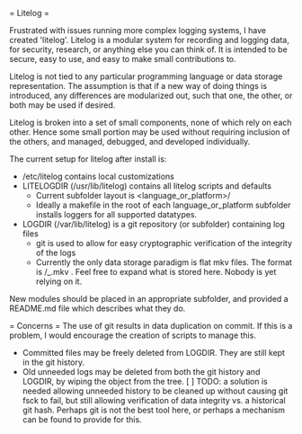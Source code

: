 = Litelog =

Frustrated with issues running more complex logging systems, I have created 'litelog'.
Litelog is a modular system for recording and logging data, for security, research, or
anything else you can think of.  It is intended to be secure, easy to use, and easy to
make small contributions to.

Litelog is not tied to any particular programming language or data storage representation.
The assumption is that if a new way of doing things is introduced, any differences are
modularized out, such that one, the other, or both may be used if desired.

Litelog is broken into a set of small components, none of which rely on each other.
Hence some small portion may be used without requiring inclusion of the others, and
managed, debugged, and developed individually.

The current setup for litelog after install is:
- /etc/litelog contains local customizations
- LITELOGDIR (/usr/lib/litelog) contains all litelog scripts and defaults
  - Current subfolder layout is <language_or_platform>/<module>
  - Ideally a makefile in the root of each language_or_platform subfolder installs loggers
    for all supported datatypes.
- LOGDIR (/var/lib/litelog) is a git repository (or subfolder) containing log files
  - git is used to allow for easy cryptographic verification of the integrity of the logs
  - Currently the only data storage paradigm is flat mkv files.
    The format is <module>/<date>_<hostname>_<device>_<compression>.mkv .
    Feel free to expand what is stored here.  Nobody is yet relying on it.

New modules should be placed in an appropriate subfolder, and provided a README.md file
which describes what they do.

= Concerns =
The use of git results in data duplication on commit.  If this is a problem, I would
encourage the creation of scripts to manage this.
- Committed files may be freely deleted from LOGDIR.  They are still kept in the git history.
- Old unneeded logs may be deleted from both the git history and LOGDIR, by wiping the object
  from the tree.
  [ ] TODO: a solution is needed allowing unneeded history to be cleaned up without causing
            git fsck to fail, but still allowing verification of data integrity vs. a
            historical git hash.  Perhaps git is not the best tool here, or perhaps a mechanism
            can be found to provide for this.
